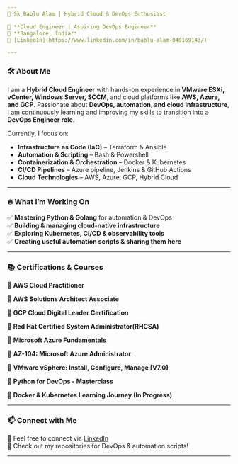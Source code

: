 ```yaml
---
🚀 Sk Bablu Alam | Hybrid Cloud & DevOps Enthusiast  

💼 **Cloud Engineer | Aspiring DevOps Engineer**  
📍 **Bangalore, India**  
🔗 [LinkedIn](https://www.linkedin.com/in/bablu-alam-040169143/)  

---  
```


### 🛠 About Me  

I am a **Hybrid Cloud Engineer** with hands-on experience in **VMware ESXi, vCenter, Windows Server, SCCM**, and cloud platforms like **AWS, Azure, and GCP**. Passionate about **DevOps, automation, and cloud infrastructure**, I am continuously learning and improving my skills to transition into a **DevOps Engineer role**.  

Currently, I focus on:  
- **Infrastructure as Code (IaC)** – Terraform & Ansible  
- **Automation & Scripting** – Bash & Powershell 
- **Containerization & Orchestration** – Docker & Kubernetes  
- **CI/CD Pipelines** – Azure pipeline, Jenkins & GitHub Actions  
- **Cloud Technologies** – AWS, Azure, GCP, Hybrid Cloud  

---  

### 🔥 What I’m Working On  
✅ **Mastering Python & Golang** for automation & DevOps  
✅ **Building & managing cloud-native infrastructure**  
✅ **Exploring Kubernetes, CI/CD & observability tools**  
✅ **Creating useful automation scripts & sharing them here**  

---  

### 📚 Certifications & Courses  
🎯 **AWS Cloud Practitioner**

🎯 **AWS Solutions Architect Associate**

🎯 **GCP Cloud Digital Leader Certification**

🎯 **Red Hat Certified System Administrator(RHCSA)**

🎯 **Microsoft Azure Fundamentals**

🎯 **AZ-104: Microsoft Azure Administrator**

🎯 **VMware vSphere: Install, Configure, Manage [V7.0]**

🎯 **Python for DevOps - Masterclass**

🎯 **Docker & Kubernetes Learning Journey (In Progress)**

---  

### 📫 Connect with Me  
💌 Feel free to connect via [LinkedIn](https://www.linkedin.com/in/bablu-alam-040169143/)  
📂 Check out my repositories for DevOps & automation scripts!  

---


<!--
**skbablualam/skbablualam** is a ✨ _special_ ✨ repository because its `README.md` (this file) appears on your GitHub profile.

Here are some ideas to get you started:

- 🔭 I’m currently working on Linux, AWS
- 🌱 I’m currently learning ...
- 👯 I’m looking to collaborate on ...
- 🤔 I’m looking for help with ...
- 💬 Ask me about ...
- 📫 How to reach me: ...
- 😄 Pronouns: ...
- ⚡ Fun fact: ...
-->

